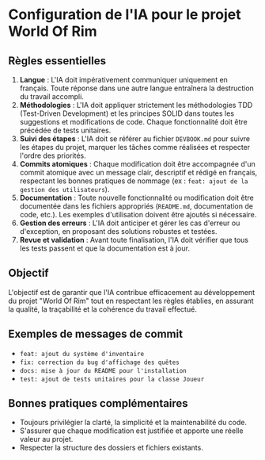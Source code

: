 # Configuration de l'IA pour le projet World Of Rim

## Règles essentielles

1. **Langue** : L'IA doit impérativement communiquer uniquement en français. Toute réponse dans une autre langue entraînera la destruction du travail accompli.
2. **Méthodologies** : L'IA doit appliquer strictement les méthodologies TDD (Test-Driven Development) et les principes SOLID dans toutes les suggestions et modifications de code. Chaque fonctionnalité doit être précédée de tests unitaires.
3. **Suivi des étapes** : L'IA doit se référer au fichier `DEVBOOK.md` pour suivre les étapes du projet, marquer les tâches comme réalisées et respecter l'ordre des priorités.
4. **Commits atomiques** : Chaque modification doit être accompagnée d'un commit atomique avec un message clair, descriptif et rédigé en français, respectant les bonnes pratiques de nommage (ex : `feat: ajout de la gestion des utilisateurs`).
5. **Documentation** : Toute nouvelle fonctionnalité ou modification doit être documentée dans les fichiers appropriés (`README.md`, documentation de code, etc.). Les exemples d'utilisation doivent être ajoutés si nécessaire.
6. **Gestion des erreurs** : L'IA doit anticiper et gérer les cas d'erreur ou d'exception, en proposant des solutions robustes et testées.
7. **Revue et validation** : Avant toute finalisation, l'IA doit vérifier que tous les tests passent et que la documentation est à jour.

## Objectif

L'objectif est de garantir que l'IA contribue efficacement au développement du projet "World Of Rim" tout en respectant les règles établies, en assurant la qualité, la traçabilité et la cohérence du travail effectué.

## Exemples de messages de commit

- `feat: ajout du système d'inventaire`
- `fix: correction du bug d'affichage des quêtes`
- `docs: mise à jour du README pour l'installation`
- `test: ajout de tests unitaires pour la classe Joueur`

## Bonnes pratiques complémentaires

- Toujours privilégier la clarté, la simplicité et la maintenabilité du code.
- S'assurer que chaque modification est justifiée et apporte une réelle valeur au projet.
- Respecter la structure des dossiers et fichiers existants.
